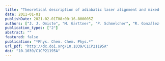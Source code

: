 ```yaml
---
title: "Theoretical description of adiabatic laser alignment and mixed-field orientation: the need for a non-adiabatic model"
date: 2011-01-01
publishDate: 2021-02-01T08:00:16.800005Z
authors: ["J. J. Omiste", "M. Gärttner", "P. Schmelcher", "R. González-Férez", "L. Holmegaard", "J. H. Nielsen", "H. Stapelfeldt", "J. Küpper"]
publication_types: ["2"]
abstract: ""
featured: false
publication: "*Phys. Chem. Chem. Phys.*"
url_pdf: "http://dx.doi.org/10.1039/C1CP21195A"
doi: "10.1039/C1CP21195A"
---
```


